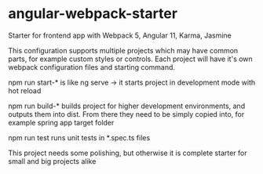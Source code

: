 # angular-webpack-starter
Starter for frontend app with Webpack 5, Angular 11, Karma, Jasmine

This configuration supports multiple projects which may have common parts, for example custom styles or controls. Each project will have it's own webpack configuration files and starting command.

npm run start-* is like ng serve -> it starts project in development mode with hot reload

npm run build-* builds project for higher development environments, and outputs them into dist. From there they need to be simply copied into, for example spring app target folder

npm run test runs unit tests in *.spec.ts files

This project needs some polishing, but otherwise it is complete starter for small and big projects alike  
